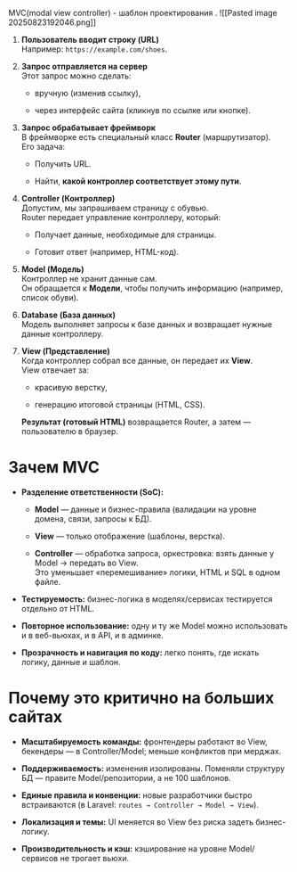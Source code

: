 MVC(modal view controller) - шаблон проектирования .
![[Pasted image 20250823192046.png]]

1. **Пользователь вводит строку (URL)**  
    Например: `https://example.com/shoes`.
    
2. **Запрос отправляется на сервер**  
    Этот запрос можно сделать:
    
    - вручную (изменив ссылку),
        
    - через интерфейс сайта (кликнув по ссылке или кнопке).
        
3. **Запрос обрабатывает фреймворк**  
    В фреймворке есть специальный класс **Router** (маршрутизатор).  
    Его задача:
    
    - Получить URL.
        
    - Найти, **какой контроллер соответствует этому пути**.
        
4. **Controller (Контроллер)**  
    Допустим, мы запрашиваем страницу с обувью.  
    Router передает управление контроллеру, который:
    
    - Получает данные, необходимые для страницы.
        
    - Готовит ответ (например, HTML-код).
        
5. **Model (Модель)**  
    Контроллер не хранит данные сам.  
    Он обращается к **Модели**, чтобы получить информацию (например, список обуви).
    
6. **Database (База данных)**  
    Модель выполняет запросы к базе данных и возвращает нужные данные контроллеру.
    
7. **View (Представление)**  
    Когда контроллер собрал все данные, он передает их **View**.  
    View отвечает за:
    
    - красивую верстку,
        
    - генерацию итоговой страницы (HTML, CSS).
        
    
    **Результат (готовый HTML)** возвращается Router, а затем — пользователю в браузер.
    

# Зачем MVC

- **Разделение ответственности (SoC):**
    
    - **Model** — данные и бизнес-правила (валидации на уровне домена, связи, запросы к БД).
        
    - **View** — только отображение (шаблоны, верстка).
        
    - **Controller** — обработка запроса, оркестровка: взять данные у Model → передать во View.  
        Это уменьшает «перемешивание» логики, HTML и SQL в одном файле.
        
- **Тестируемость:** бизнес-логика в моделях/сервисах тестируется отдельно от HTML.
    
- **Повторное использование:** одну и ту же Model можно использовать и в веб-вьюхах, и в API, и в админке.
    
- **Прозрачность и навигация по коду:** легко понять, где искать логику, данные и шаблон.
    

# Почему это критично на больших сайтах

- **Масштабируемость команды:** фронтендеры работают во View, бекендеры — в Controller/Model; меньше конфликтов при мерджах.
    
- **Поддерживаемость:** изменения изолированы. Поменяли структуру БД — правите Model/репозитории, а не 100 шаблонов.
    
- **Единые правила и конвенции:** новые разработчики быстро встраиваются (в Laravel: `routes → Controller → Model → View`).
    
- **Локализация и темы:** UI меняется во View без риска задеть бизнес-логику.
    
- **Производительность и кэш:** кэширование на уровне Model/сервисов не трогает вьюхи.
